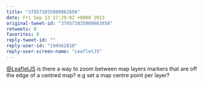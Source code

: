 ```yaml
---
title: "378571035089862656"
date: Fri Sep 13 17:29:02 +0000 2013
original-tweet-id: "378571035089862656"
retweets: 0
favorites: 0
reply-tweet-id: ""
reply-user-id: "194562818"
reply-user-screen-name: "LeafletJS"
---
```

<a href="https://twitter.com/LeafletJS">@LeafletJS</a> is there a way to zoom between map layers markers that are off the edge of a centred map? e.g set a map centre point per layer?
